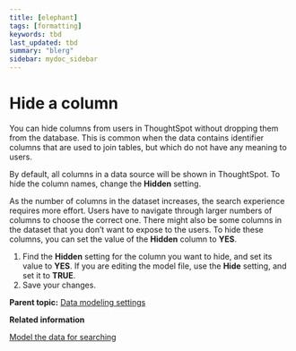 ```yaml
---
title: [elephant]
tags: [formatting]
keywords: tbd
last_updated: tbd
summary: "blerg"
sidebar: mydoc_sidebar
---
```

# Hide a column

You can hide columns from users in ThoughtSpot without dropping them from the database. This is common when the data contains identifier columns that are used to join tables, but which do not have any meaning to users.

By default, all columns in a data source will be shown in ThoughtSpot. To hide the column names, change the **Hidden** setting.

As the number of columns in the dataset increases, the search experience requires more effort. Users have to navigate through larger numbers of columns to choose the correct one. There might also be some columns in the dataset that you don’t want to expose to the users. To hide these columns, you can set the value of the **Hidden** column to **YES**.

1.   Find the **Hidden** setting for the column you want to hide, and set its value to **YES**. If you are editing the model file, use the **Hide** setting, and set it to **TRUE**.
2.   Save your changes. 

**Parent topic:** [Data modeling settings](../../admin/data_modeling/data_modeling_settings.html)

**Related information**  


[Model the data for searching](semantic_modeling.html#)

